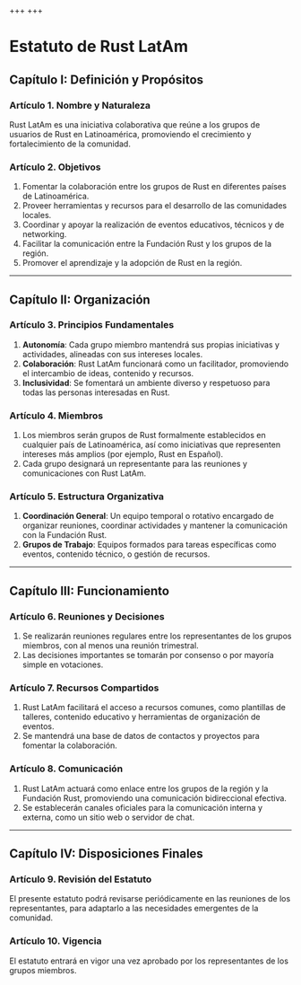 +++
+++

# Estatuto de Rust LatAm

## **Capítulo I: Definición y Propósitos**

### **Artículo 1. Nombre y Naturaleza**
Rust LatAm es una iniciativa colaborativa que reúne a los grupos de usuarios de Rust en Latinoamérica, promoviendo el crecimiento y fortalecimiento de la comunidad.

### **Artículo 2. Objetivos**
1. Fomentar la colaboración entre los grupos de Rust en diferentes países de Latinoamérica.
2. Proveer herramientas y recursos para el desarrollo de las comunidades locales.
3. Coordinar y apoyar la realización de eventos educativos, técnicos y de networking.
4. Facilitar la comunicación entre la Fundación Rust y los grupos de la región.
5. Promover el aprendizaje y la adopción de Rust en la región.

---

## **Capítulo II: Organización**

### **Artículo 3. Principios Fundamentales**
1. **Autonomía**: Cada grupo miembro mantendrá sus propias iniciativas y actividades, alineadas con sus intereses locales.
2. **Colaboración**: Rust LatAm funcionará como un facilitador, promoviendo el intercambio de ideas, contenido y recursos.
3. **Inclusividad**: Se fomentará un ambiente diverso y respetuoso para todas las personas interesadas en Rust.

### **Artículo 4. Miembros**
1. Los miembros serán grupos de Rust formalmente establecidos en cualquier país de Latinoamérica, así como iniciativas que representen intereses más amplios (por ejemplo, Rust en Español).
2. Cada grupo designará un representante para las reuniones y comunicaciones con Rust LatAm.

### **Artículo 5. Estructura Organizativa**
1. **Coordinación General**: Un equipo temporal o rotativo encargado de organizar reuniones, coordinar actividades y mantener la comunicación con la Fundación Rust.
2. **Grupos de Trabajo**: Equipos formados para tareas específicas como eventos, contenido técnico, o gestión de recursos.

---

## **Capítulo III: Funcionamiento**

### **Artículo 6. Reuniones y Decisiones**
1. Se realizarán reuniones regulares entre los representantes de los grupos miembros, con al menos una reunión trimestral.
2. Las decisiones importantes se tomarán por consenso o por mayoría simple en votaciones.

### **Artículo 7. Recursos Compartidos**
1. Rust LatAm facilitará el acceso a recursos comunes, como plantillas de talleres, contenido educativo y herramientas de organización de eventos.
2. Se mantendrá una base de datos de contactos y proyectos para fomentar la colaboración.

### **Artículo 8. Comunicación**
1. Rust LatAm actuará como enlace entre los grupos de la región y la Fundación Rust, promoviendo una comunicación bidireccional efectiva.
2. Se establecerán canales oficiales para la comunicación interna y externa, como un sitio web o servidor de chat.

---

## **Capítulo IV: Disposiciones Finales**

### **Artículo 9. Revisión del Estatuto**
El presente estatuto podrá revisarse periódicamente en las reuniones de los representantes, para adaptarlo a las necesidades emergentes de la comunidad.

### **Artículo 10. Vigencia**
El estatuto entrará en vigor una vez aprobado por los representantes de los grupos miembros.
